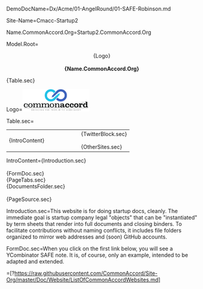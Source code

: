 DemoDocName=Dx/Acme/01-AngelRound/01-SAFE-Robinson.md

Site-Name=Cmacc-Startup2

Name.CommonAccord.Org=Startup2.CommonAccord.Org

Model.Root=<p align="center">{Logo}<br><br><b>{Name.CommonAccord.Org}</b></center></p>{Table.sec}

Logo=<img src="visual/cmacc-trans.png" style="width:35%" />

Table.sec=<table><tr><td width="50%">{IntroContent}</td><td>   </td><td>{TwitterBlock.sec}<br><br>{OtherSites.sec}</td></tr></table>

IntroContent={Introduction.sec}<br><br>{FormDoc.sec}<br>{PageTabs.sec}<br>{DocumentsFolder.sec}<br><br>{PageSource.sec}

Introduction.sec=This website is for doing startup docs, cleanly.  The immediate goal is startup company legal "objects" that can be "instantiated" by term sheets that render into full documents and closing binders.  To facilitate contributions without naming conflicts, it includes file folders organized to mirror web addresses and (soon) GitHub accounts.  

FormDoc.sec=When you click on the first link below, you will see a YCombinator SAFE note.  It is, of course, only an example, intended to be adapted and extended. 

=[?https://raw.githubusercontent.com/CommonAccord/Site-Org/master/Doc/Website/ListOfCommonAccordWebsites.md]